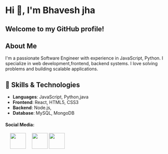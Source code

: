# Hi 👋, I'm Bhavesh jha 

## Welcome to my GitHub profile!

## About Me
I'm a passionate Software Engineer with experience in  JavaScript, Python. I specialize in  web development,frontend, backend systems. I love solving problems and building scalable applications.

## 🚀 Skills & Technologies
- **Languages**: JavaScript, Python,java
- **Frontend**: React, HTML5, CSS3
- **Backend**: Node.js,
- **Database**: MySQL, MongoDB

#### Social Media:

<a href="https://x.com/jhabhavesh20?s=09" style="display: inline-block; margin-left: 15px;">
  <img src="https://github.com/user-attachments/assets/6b8e51df-59ee-49c0-a1e4-fdef3ca35afc" width="50" height="50">
</a>
<a href="https://x.com/jhabhavesh20?s=09" style="display: inline-block; margin-left: 15px;">
  <img src="https://github.com/user-attachments/assets/abd898df-e74b-4c3b-a782-03422d478dc " width="50" height="50">
</a>
<a href="https://x.com/jhabhavesh20?s=09" style="display: inline-block;">
  <img src="https://github.com/user-attachments/assets/6b8e51df-59ee-49c0-a1e4-fdef3ca35afc" width="50" height="50">
</a>
